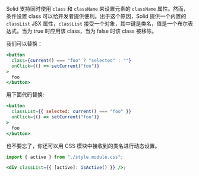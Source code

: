 Solid 支持同时使用 `class` 和 `className` 来设置元素的 `className` 属性。然而，条件设置 class 可以给开发者提供便利。出于这个原因，Solid 提供一个内置的 `classList` JSX 属性，`classList` 接受一个对象，其中键是类名，值是一个布尔表达式。当为 true 时应用该 class，当为 false 时该 class 被移除。

我们可以替换：

```jsx
<button
  class={current() === "foo" ? "selected" : ""}
  onClick={() => setCurrent("foo")}
>
  foo
</button>
```

用下面代码替换:

```jsx
<button
  classList={{ selected: current() === "foo" }}
  onClick={() => setCurrent("foo")}
>
  foo
</button>
```

也不要忘了，你还可以用 CSS 模块中接收到的类名进行动态设置。

```jsx
import { active } from "./style.module.css";

<div classList={{ [active]: isActive() }} />;
```
